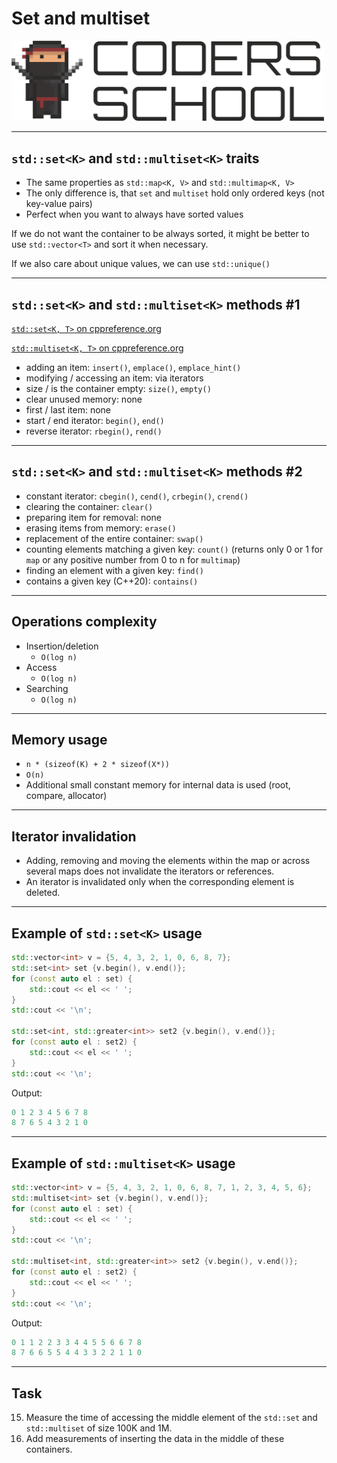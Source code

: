 <!-- .slide: data-background="#111111" -->

# Set and multiset

<a href="https://coders.school">
    <img width="500" src="../img/coders_school_logo.png" alt="Coders School" class="plain">
</a>

___

## `std::set<K>` and `std::multiset<K>` traits

* <!-- .element: class="fragment fade-in" --> The same properties as <code>std::map&lt;K, V&gt;</code> and <code>std::multimap&lt;K, V&gt;</code>
* <!-- .element: class="fragment fade-in" --> The only difference is, that <code>set</code> and <code>multiset</code> hold only ordered keys (not key-value pairs)
* <!-- .element: class="fragment fade-in" --> Perfect when you want to always have sorted values

If we do not want the container to be always sorted, it might be better to use <code>std::vector&lt;T&gt;</code> and sort it when necessary.
<!-- .element: class="fragment fade-in" -->

If we also care about unique values, we can use <code>std::unique()</code>
<!-- .element: class="fragment fade-in" -->

___

## `std::set<K>` and `std::multiset<K>` methods #1

[`std::set<K, T>` on cppreference.org](https://en.cppreference.com/w/cpp/container/set)

[`std::multiset<K, T>` on cppreference.org](https://en.cppreference.com/w/cpp/container/multiset)

* <!-- .element: class="fragment fade-in" --> adding an item: <code>insert()</code>, <code>emplace()</code>, <code class="fragment highlight-green">emplace_hint()</code>
* <!-- .element: class="fragment fade-in" --> modifying / accessing an item: <span class="fragment highlight-red">via iterators</span>
* <!-- .element: class="fragment fade-in" --> size / is the container empty: <code>size()</code>, <code>empty()</code>
* <!-- .element: class="fragment fade-in" --> clear unused memory: <span class="fragment highlight-red">none</span>
* <!-- .element: class="fragment fade-in" --> first / last item: <span class="fragment highlight-red">none</span>
* <!-- .element: class="fragment fade-in" --> start / end iterator: <code>begin()</code>, <code>end()</code>
* <!-- .element: class="fragment fade-in" --> reverse iterator: <code>rbegin()</code>, <code>rend()</code>

___

## `std::set<K>` and `std::multiset<K>` methods #2

* <!-- .element: class="fragment fade-in" --> constant iterator: <code>cbegin()</code>, <code>cend()</code>, <code>crbegin()</code>, <code>crend()</code>
* <!-- .element: class="fragment fade-in" --> clearing the container: <code>clear()</code>
* <!-- .element: class="fragment fade-in" --> preparing item for removal: <span class="fragment highlight-red">none</span>
* <!-- .element: class="fragment fade-in" --> erasing items from memory: <code>erase()</code>
* <!-- .element: class="fragment fade-in" --> replacement of the entire container: <code>swap()</code>
* <!-- .element: class="fragment fade-in" --> counting elements matching a given key: <code class="fragment highlight-green">count()</code> (returns only 0 or 1 for <code>map</code> or any positive number from 0 to n for <code>multimap</code>)
* <!-- .element: class="fragment fade-in" --> finding an element with a given key: <code class="fragment highlight-green">find()</code>
* <!-- .element: class="fragment fade-in" --> contains a given key (C++20): <code class="fragment highlight-green">contains()</code>

___

## Operations complexity

* <!-- .element: class="fragment fade-in" --> Insertion/deletion
  * <!-- .element: class="fragment fade-in" --> <code>O(log n)</code>
* <!-- .element: class="fragment fade-in" --> Access
  * <!-- .element: class="fragment fade-in" --> <code>O(log n)</code>
* <!-- .element: class="fragment fade-in" --> Searching
  * <!-- .element: class="fragment fade-in" --> <code>O(log n)</code>

___

## Memory usage

* <!-- .element: class="fragment fade-in" --> <code>n * (sizeof(K) + 2 * sizeof(X*))</code>
* <!-- .element: class="fragment fade-in" --> <code>O(n)</code>
* <!-- .element: class="fragment fade-in" --> Additional small constant memory for internal data is used (root, compare, allocator)

___

## Iterator invalidation

* <!-- .element: class="fragment fade-in" --> Adding, removing and moving the elements within the map or across several maps does not invalidate the iterators or references.
* <!-- .element: class="fragment fade-in" --> An iterator is invalidated only when the corresponding element is deleted.

___

## Example of `std::set<K>` usage

```cpp
std::vector<int> v = {5, 4, 3, 2, 1, 0, 6, 8, 7};
std::set<int> set {v.begin(), v.end()};
for (const auto el : set) {
    std::cout << el << ' ';
}
std::cout << '\n';

std::set<int, std::greater<int>> set2 {v.begin(), v.end()};
for (const auto el : set2) {
    std::cout << el << ' ';
}
std::cout << '\n';
```
<!-- .element: class="fragment fade-in" -->

Output:
<!-- .element: class="fragment fade-in" -->

```cpp
0 1 2 3 4 5 6 7 8
8 7 6 5 4 3 2 1 0
```
<!-- .element: class="fragment fade-in" -->

___

## Example of `std::multiset<K>` usage

```cpp
std::vector<int> v = {5, 4, 3, 2, 1, 0, 6, 8, 7, 1, 2, 3, 4, 5, 6};
std::multiset<int> set {v.begin(), v.end()};
for (const auto el : set) {
    std::cout << el << ' ';
}
std::cout << '\n';

std::multiset<int, std::greater<int>> set2 {v.begin(), v.end()};
for (const auto el : set2) {
    std::cout << el << ' ';
}
std::cout << '\n';
```
<!-- .element: class="fragment fade-in" -->

Output:
<!-- .element: class="fragment fade-in" -->

```cpp
0 1 1 2 2 3 3 4 4 5 5 6 6 7 8
8 7 6 6 5 5 4 4 3 3 2 2 1 1 0
```
<!-- .element: class="fragment fade-in" -->

___

## Task

15. Measure the time of accessing the middle element of the `std::set` and `std::multiset` of size 100K and 1M.
16. Add measurements of inserting the data in the middle of these containers.
